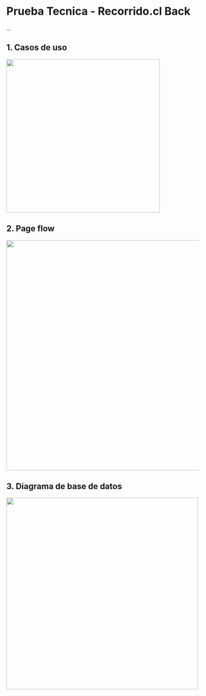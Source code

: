 # Prueba Tecnica - Recorrido.cl Back

...

## 1. Casos de uso

<img src="https://imgur.com/8Dzjhb7.png" width="400"/>

## 2. Page flow

<img src="https://imgur.com/GFubz7F.png" width="600"/>

## 3. Diagrama de base de datos

<img src="https://imgur.com/6A7lIlv.png" width="500"/>